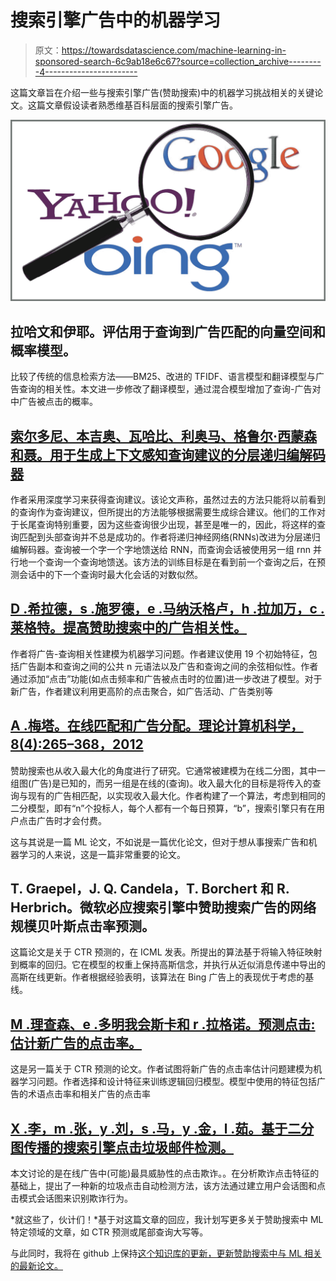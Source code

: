 # 搜索引擎广告中的机器学习

> 原文：<https://towardsdatascience.com/machine-learning-in-sponsored-search-6c9ab18e6c67?source=collection_archive---------4----------------------->

这篇文章旨在介绍一些与搜索引擎广告(赞助搜索)中的机器学习挑战相关的关键论文。这篇文章假设读者熟悉维基百科层面的搜索引擎广告。

![](img/22d96608e3ce0af89272b8028ce9daa6.png)

## 拉哈文和伊耶。评估用于查询到广告匹配的向量空间和概率模型。

比较了传统的信息检索方法——BM25、改进的 TFIDF、语言模型和翻译模型与广告查询的相关性。本文进一步修改了翻译模型，通过混合模型增加了查询-广告对中广告被点击的概率。

## [索尔多尼、本吉奥、瓦哈比、利奥马、格鲁尔·西蒙森和聂。用于生成上下文感知查询建议的分层递归编解码器](https://arxiv.org/abs/1507.02221)

作者采用深度学习来获得查询建议。该论文声称，虽然过去的方法只能将以前看到的查询作为查询建议，但所提出的方法能够根据需要生成综合建议。他们的工作对于长尾查询特别重要，因为这些查询很少出现，甚至是唯一的，因此，将这样的查询匹配到头部查询并不总是成功的。作者将递归神经网络(RNNs)改进为分层递归编解码器。查询被一个字一个字地馈送给 RNN，而查询会话被使用另一组 rnn 并行地一个查询一个查询地馈送。该方法的训练目标是在看到前一个查询之后，在预测会话中的下一个查询时最大化会话的对数似然。

## [D .希拉德，s .施罗德，e .马纳沃格卢，h .拉加万，c .莱格特。提高赞助搜索中的广告相关性。](http://dl.acm.org/citation.cfm?id=1718532)

作者将广告-查询相关性建模为机器学习问题。作者建议使用 19 个初始特征，包括广告副本和查询之间的公共 n 元语法以及广告和查询之间的余弦相似性。作者通过添加“点击”功能(如点击频率和广告被点击时的位置)进一步改进了模型。对于新广告，作者建议利用更高阶的点击聚合，如广告活动、广告类别等

## [A .梅塔。在线匹配和广告分配。理论计算机科学，8(4):265–368，2012](http://www.nowpublishers.com/article/Details/TCS-057)

赞助搜索也从收入最大化的角度进行了研究。它通常被建模为在线二分图，其中一组图(广告)是已知的，而另一组是在线的(查询)。收入最大化的目标是将传入的查询与现有的广告相匹配，以实现收入最大化。作者构建了一个算法，考虑到相同的二分模型，即有“n”个投标人，每个人都有一个每日预算，“b”，搜索引擎只有在用户点击广告时才会付费。

这与其说是一篇 ML 论文，不如说是一篇优化论文，但对于想从事搜索广告和机器学习的人来说，这是一篇非常重要的论文。

## T. Graepel，J. Q. Candela，T. Borchert 和 R. Herbrich。微软必应搜索引擎中赞助搜索广告的网络规模贝叶斯点击率预测。

这篇论文是关于 CTR 预测的，在 ICML 发表。所提出的算法基于将输入特征映射到概率的回归。它在模型的权重上保持高斯信念，并执行从近似消息传递中导出的高斯在线更新。作者根据经验表明，该算法在 Bing 广告上的表现优于考虑的基线。

## [M .理查森、e .多明我会斯卡和 r .拉格诺。预测点击:估计新广告的点击率。](http://dl.acm.org/citation.cfm?id=1242643)

这是另一篇关于 CTR 预测的论文。作者试图将新广告的点击率估计问题建模为机器学习问题。作者选择和设计特征来训练逻辑回归模型。模型中使用的特征包括广告的术语点击率和相关广告的点击率

## [X .李，m .张，y .刘，s .马，y .金，l .茹。基于二分图传播的搜索引擎点击垃圾邮件检测。](http://dl.acm.org/citation.cfm?id=2556214)

本文讨论的是在线广告中(可能)最具威胁性的点击欺诈。。在分析欺诈点击特征的基础上，提出了一种新的垃圾点击自动检测方法，该方法通过建立用户会话图和点击模式会话图来识别欺诈行为。

*就这些了，伙计们！*基于对这篇文章的回应，我计划写更多关于赞助搜索中 ML 特定领域的文章，如 CTR 预测或尾部查询大写等。

与此同时，我将在 github 上保持[这个知识库的更新，更新赞助搜索中与 ML 相关的最新论文。](https://github.com/budhiraja/Machine-Learning-For-Search-Advertising)